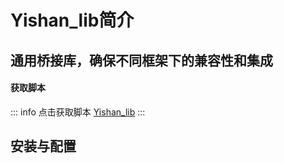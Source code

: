 # Yishan_lib简介

## 通用桥接库，确保不同框架下的兼容性和集成

#### 获取脚本

::: info 点击获取脚本
[Yishan_lib](https://yishani.tebex.io/package/7024872)
:::

## 安装与配置

<Linkcard url="/document/Yishan_lib/Install" title="Yishan_lib安装与配置"/>